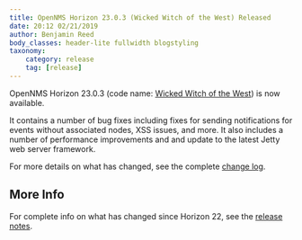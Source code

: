 ```yaml
---
title: OpenNMS Horizon 23.0.3 (Wicked Witch of the West) Released
date: 20:12 02/21/2019
author: Benjamin Reed
body_classes: header-lite fullwidth blogstyling
taxonomy:
    category: release
    tag: [release]
---
```


OpenNMS Horizon 23.0.3 (code name: [Wicked Witch of the West](https://en.wikipedia.org/wiki/Wicked_Witch_of_the_West)) is now available.

It contains a number of bug fixes including fixes for sending notifications for events without
associated nodes, XSS issues, and more.  It also includes a number of performance improvements and and update to the latest Jetty web server framework.

For more details on what has changed, see the complete [change log](https://docs.opennms.org/opennms/releases/23.0.3/releasenotes/#releasenotes-changelog-23.0.3).

More Info
---------

For complete info on what has changed since Horizon 22, see the [release notes](https://docs.opennms.org/opennms/releases/23.0.3/releasenotes/releasenotes.html).
